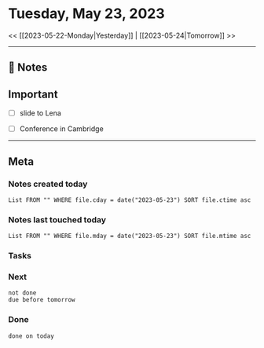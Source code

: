 


# Tuesday, May 23, 2023

<< [[2023-05-22-Monday|Yesterday]] | [[2023-05-24|Tomorrow]] >>

---


## 📝 Notes

## Important 
- [ ] slide to Lena
- [ ] Conference in Cambridge






---
## Meta
### Notes created today
```dataview
List FROM "" WHERE file.cday = date("2023-05-23") SORT file.ctime asc
```

### Notes last touched today
```dataview
List FROM "" WHERE file.mday = date("2023-05-23") SORT file.mtime asc
```



### Tasks

### Next

```tasks
not done 
due before tomorrow
```

### Done

```tasks
done on today
```

